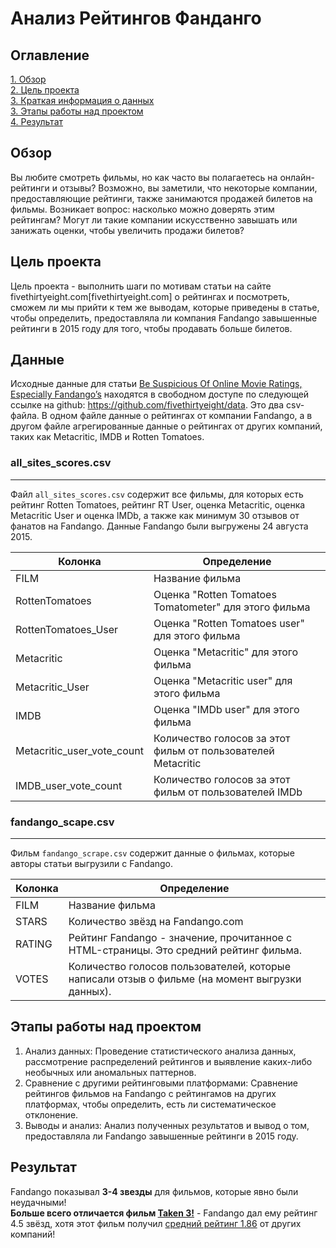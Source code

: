 # Анализ Рейтингов Фанданго

## Оглавление  
[1. Обзор](https://github.com/giblyf/fandango_ratings_analysis/tree/main/README.md#Обзор)  
[2. Цель проекта](https://github.com/giblyf/fandango_ratings_analysis/tree/main/README.md#Цель-проекта)  
[3. Краткая информация о данных](https://github.com/giblyf/fandango_ratings_analysis/tree/main/README.md#Краткая-информация-о-данных)  
[3. Этапы работы над проектом](https://github.com/giblyf/fandango_ratings_analysis/tree/main/README.md#Этапы-работы-над-проектом)  
[4. Результат](https://github.com/giblyf/fandango_ratings_analysis/tree/mainREADME.md#Результат)  

## Обзор  
Вы любите смотреть фильмы, но как часто вы полагаетесь на онлайн-рейтинги и отзывы? Возможно, вы заметили, что некоторые компании, предоставляющие рейтинги, также занимаются продажей билетов на фильмы. Возникает вопрос: насколько можно доверять этим рейтингам? Могут ли такие компании искусственно завышать или занижать оценки, чтобы увеличить продажи билетов?

## Цель проекта  
Цель проекта - выполнить шаги по мотивам статьи на сайте fivethirtyeight.com[fivethirtyeight.com] о рейтингах и посмотреть, сможем ли мы прийти к тем же выводам, которые приведены в статье, чтобы определить, предоставляла ли компания Fandango завышенные рейтинги в 2015 году для того, чтобы продавать больше билетов.

## Данные  
Исходные данные для статьи [Be Suspicious Of Online Movie Ratings, Especially Fandango’s](http://fivethirtyeight.com/features/fandango-movies-ratings/) находятся
в свободном доступе по следующей ссылке на github: https://github.com/fivethirtyeight/data. 
Это два csv-файла. В одном файле данные о рейтингах от компании Fandango, а в другом файле агрегированные данные о рейтингах от других компаний, таких как
Metacritic, IMDB и Rotten Tomatoes.

### all_sites_scores.csv
-----
Файл `all_sites_scores.csv` содержит все фильмы, для которых есть рейтинг Rotten Tomatoes, рейтинг RT User, оценка Metacritic,
оценка Metacritic User и оценка IMDb, а также как минимум 30 отзывов от фанатов на Fandango. Данные Fandango были выгружены 24 августа 2015.

Колонка | Определение
--- | -----------
FILM | Название фильма
RottenTomatoes | Оценка "Rotten Tomatoes Tomatometer" для этого фильма
RottenTomatoes_User | Оценка "Rotten Tomatoes user" для этого фильма
Metacritic | Оценка "Metacritic" для этого фильма
Metacritic_User | Оценка "Metacritic user" для этого фильма
IMDB | Оценка "IMDb user" для этого фильма
Metacritic_user_vote_count | Количество голосов за этот фильм от пользователей Metacritic
IMDB_user_vote_count | Количество голосов за этот фильм от пользователей IMDb  


### fandango_scape.csv
----
Фильм `fandango_scrape.csv` содержит данные о фильмах, которые авторы статьи выгрузили с Fandango.

Колонка | Определение
--- | ---------
FILM | Название фильма
STARS | Количество звёзд на Fandango.com
RATING |  Рейтинг Fandango - значение, прочитанное с HTML-страницы. Это средний рейтинг фильма.
VOTES | Количество голосов пользователей, которые написали отзыв о фильме (на момент выгрузки данных).

## Этапы работы над проектом
1. Анализ данных: Проведение статистического анализа данных, рассмотрение распределений рейтингов и выявление каких-либо необычных или аномальных паттернов.  
2. Сравнение с другими рейтинговыми платформами: Сравнение рейтингов фильмов на Fandango с рейтингамов на других платформах, чтобы определить, есть ли систематическое отклонение.
3. Выводы и анализ: Анализ полученных результатов и вывод о том, предоставляла ли Fandango завышенные рейтинги в 2015 году.


## Результат  
Fandango показывал **3-4 звезды** для фильмов, которые явно были неудачными!  
**Больше всего отличается фильм [Taken 3!](https://www.youtube.com/watch?v=tJrfImRCHJ0)** - Fandango дал ему рейтинг 4.5 звёзд, хотя этот фильм получил [средний рейтинг 1.86](https://en.wikipedia.org/wiki/Taken_3#Critical_response) от других компаний!
